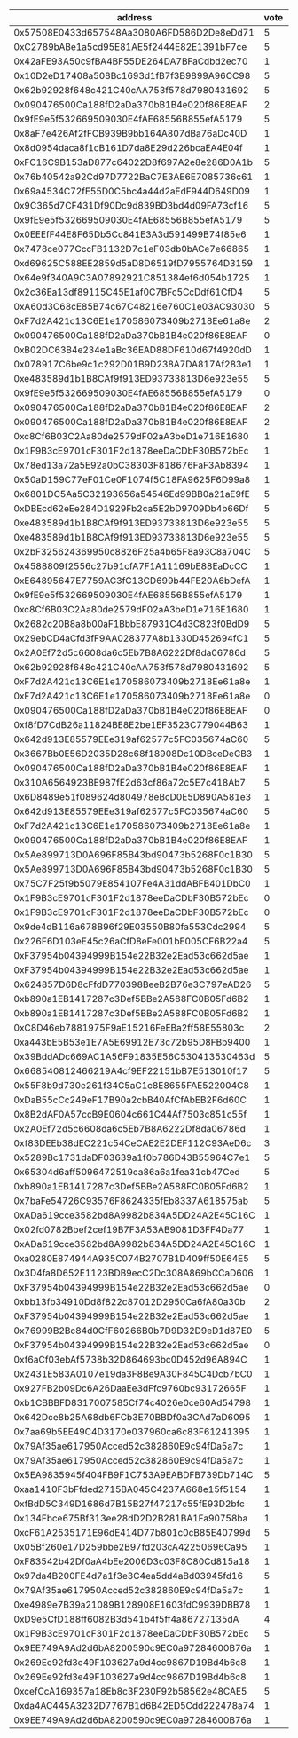 address|vote|timestamp|signature
---|---|---|---
0x57508E0433d657548Aa3080A6FD586D2De8eDd71|5|1601382222|0xbdb3680b86e9f4da2bf183a843f3ea631ea56a603b58a03b8f0150a3e540aa006d316d01125f68a82b6200f6cac0df4e92ba17791b7cda87f5422d55704cca151b
0xC2789bABe1a5cd95E81AE5f2444E82E1391bF7ce|5|1601382304|0x5ff59943dfdfc26107d0a9dd6fab4b507657f2fa6d0476f44ab131206cf98f002c8b63a6a371942e44e753a26ad4b2c4bf958b956428dfd3a9931b38350bd89e1b
0x42aFE93A50c9fBA4BF55DE264DA7BFaCdbd2ec70|1|1601382348|0xc2f9cac4673a34e2480395dd330a3bc5bf93c5a8efdd441ce1a117d527eae9b853c107a8e5644d2693e13b830afce1bb55e1490a2cc0457ff7a6bbfe3c13c75c1c
0x10D2eD17408a508Bc1693d1fB7f3B9899A96CC98|5|1601382347|0x0497efab26bb02edf3a00b388918e40078b64ea9fa5b22dd46d690e4b8fe1d67495c573816966062dd49f8fc7f927289ad045367833320a40d029dd59181201e1b
0x62b92928f648c421C40cAA753f578d7980431692|5|1601382470|0x45d766ff098aa2a9adf911961a693b3f16641f420814390a759fef702737b20e6e8ba57ebf2311eb2993c2049472c774adbb2111fdbb8abb390de7b8bf48b3781b
0x090476500Ca188fD2aDa370bB1B4e020f86E8EAF|2|1601382528|0xec7c7fefc1d3f8e95f4dbbf263886d8cb20a0bc93a32bc52dff0ed64f91c21720e327c53b9bfff2bc61db743e40cc2524de7db686e7c6e1a8e69cca9f351e3eb1c
0x9fE9e5f532669509030E4fAE68556B855efA5179|5|1601382561|0x71eaf72ad090f30b354faceeee4a0260acb66a2ab36fa73ab552270745c7371618ffbcb3d61d6f55c1e7add0d1fde51b246b0847922196d9251feee4f14ed7ee1c
0x8aF7e426Af2fFCB939B9bb164A807dBa76aDc40D|1|1601382560|0xe91f5e462c9bdb1b353330800cbe65549d75a262da4f341a683e5ae2a7cf5ecb588b9791e78bd74df319c03cc5135ee42cf36a409a71f4c8dc7d648b1854775e1c
0x8d0954daca8f1cB161D7da8E29d226bcaEA4E04f|1|1601382655|0x1f62d2e471bf23685d01ee70034e2ebd2c7cf3ad3ff48d380d0a1990abfe6098735e32aace68347a7f2ad725cdf9035478c8ddcb458bb809823c5b509927280b1b
0xFC16C9B153aD877c64022D8f697A2e8e286D0A1b|5|1601382684|0xd022ea80c6b1c3da2008c17b9c04402d139e7474f0c133086a490fcccde4500a173216014a9098821b47c33d03a5cba994a4dae04037af52f313c7df107ace641b
0x76b40542a92Cd97D7722BaC7E3AE6E7085736c61|1|1601382738|0xc9c9c537bf19c843017b0696b20ab104c41ba7596ec05214e893b555e489fe043ab1bdad091f6f1e755c4bf9c1be0a914aba397b91ba13c334a7123dba6872c21c
0x69a4534C72fE55D0C5bc4a44d2aEdF944D649D09|1|1601382782|0x1cd4b691f9188379bb201faeb8e66677ae58d5649540750471bd50f71c80dfd619745c98f41ee296d4f3ddf976539e2ca706629bc2e80f54a1a71f052708132c1c
0x9C365d7CF431Df90Dc9d839BD3bd4d09FA73cf16|5|1601382775|0x211b02fef603d39f8fde33e7b09df7c9b1405f20e5798c4452330b197006ddc96b86e2ff443f6ed7bd9511e62c9da0586e77c2b2b7770f1b98b6f4f3558bd3551b
0x9fE9e5f532669509030E4fAE68556B855efA5179|5|1601382808|0x83680c8ee5acc08d96cc921ca86370a4110fb6d9f49e608d883f2d99800ccb443e62d12bfa8aece8e19d1d3ba77882e7f6f3230c7579786b5d335ff401a1348d1b
0x0EEEfF44E8F65Db5Cc841E3A3d591499B74f85e6|1|1601382842|0x0d0d249e1cf63734eb19c9e7e2201bfc793d8bf5a710af7e72a3daf40b429a307c9174f65f04ade9a97e5d5a209d15264a338a0c6569b144373a074e3817aea21b
0x7478ce077CccFB1132D7c1eF03db0bACe7e66865|1|1601382990|0x3e4a977a0ad7084011027fe1fa2d5d0af2d5151d44ab949291ceb98044e759145ee333bb0bfcd798d76aaec032b8df53c1fbc6d21c0742929849b2ad5b82f0ff1b
0xd69625C588EE2859d5aD8D6519fD7955764D3159|1|1601383123|0x3fa8f91c2973c9545b85d49a24fc2ee5a2a011a318b3359d55e38a23e3a9431916cbe5f8f40ce5007b4968802a0fd1927cddec68e31f8e55c769d2230934e8ca1c
0x64e9f340A9C3A07892921C851384ef6d054b1725|1|1601383135|0x0e7e90f43ca492b173c028239a4bebcb7409a65376fb51623ccf52ea23754e7e7abf65811951360ab773f64a3c563c961dd9730081502c8eb33a8349bb74bb9a1c
0x2c36Ea13df89115C45E1af0C7BFc5CcDdf61CfD4|5|1601383170|0x7ab242fdde5b379d2d14516a42d07d35885480335e6dd9c598cd142abaf4275b07e25860d450e79dcb05fd9b638d03d8dd5ad217a03f4429fe84a31b4f6ced471b
0xA60d3C68cE85B74c67C48216e760C1e03AC93030|5|1601383176|0x43cb6c7dd170467fb4d3ee2e1836282a88c5ecd8d51d5a25be8243f155981a254be86290cca68f8b0852c3874776d8db83e5ebf373f4d990238513afe0f35a7d1c
0xF7d2A421c13C6E1e170586073409b2718Ee61a8e|2|1601383199|0x5ab8bb4a418d03b5224689262ce0ec8ee28ddcaf2b7cebb4ba1422bf356c1d0b4ae4840a14c330200aa04bbcb47d6d146a555e4398140cfd82457a59827779381c
0x090476500Ca188fD2aDa370bB1B4e020f86E8EAF|0|1601383233|0x94281c01b884925fc3fae17eb0d585e008f89f40f0fb818468024a5165b002cd25f2e2a734dc0e33a2ad3e690ee134ccc347d0b912b2a086c94825ea4f6e6b2c1c
0xB02DC63B4e234e1aBc36EAD88DF610d67f4920dD|1|1601383284|0x0ca462e2e262eb73e3f5ce515bcfcdac5430fcab124f23d295e90e97d0c564c32b9b4bf48991d78f2ccc594770a7d9c91fea32d80a609859046a43d7ab7a3f9a1b
0x078917C6be9c1c292D01B9D238A7DA817Af283e1|1|1601383333|0xaf6ed0006ff372e3b543acdbbeafeb110193065cb4f84d2fda62237253649d74031b8c8c37c26f619f607843b89a9027472f081ae47f0f68296fc6f0c7b2502f1b
0xe483589d1b1B8CAf9f913ED93733813D6e923e55|5|1601383381|0x8356701f048cad336f394745a851e81aa61683693d52d21ce5fec146dbee1217202b28ac1fac100c605ebec04062cc8f41edda648ec6b2871855905b5d15fb8d1b
0x9fE9e5f532669509030E4fAE68556B855efA5179|0|1601383406|0x67facc9b9f22abcbe1bf880e54fb08559a1fd2732568c7b31d5f7b9f6ad3e4f52985ff977f2bb07d9250d2e2fc18751fecdf6bae53472430bd3c44ff87485ef21c
0x090476500Ca188fD2aDa370bB1B4e020f86E8EAF|2|1601383498|0x75d2d1a19b4473e8cc3380847bc40bf8cb55c792705e8d1efe2a0b0a67b11ca87a9e45eeb74456a3d57aaf9cd8e17c01e5b5bdd26b3368c92dc19c986b53f46b1b
0x090476500Ca188fD2aDa370bB1B4e020f86E8EAF|2|1601383590|0xa36400da6cdf3dfc186e5cab973c0b12de58caa9fb235c2073de0ada8b3ffec3371dad78724dacd1d20446e095b2cf36a65cff4d6ff34c2084769456770f93cf1b
0xc8Cf6B03C2Aa80de2579dF02aA3beD1e716E1680|1|1601383611|0x32fdeb292ac7642da9cb7d4e61fdfa8630866cb8a3a9fdbbe331c7db1fd293755b81a77821b96381ca25b617aba4a33b0b5fb1c2ae78097a4727f20a8794a9531b
0x1F9B3cE9701cF301F2d1878eeDaCDbF30B572bEc|1|1601383618|0xff90dec1d83aba897bea5c53ce8d55b6cb94b80eaf741f41ed51f957a01e491d6e031be307b8fb7672b8620b02ab0f935e24f7e03f48bc636f4b9b59fe394dda1c
0x78ed13a72a5E92a0bC38303F818676FaF3Ab8394|1|1601383765|0xc85ad27c9e2315f81b76c6b7f5c72fc4aaddc88dabbae14fcf6249d4b0758b3a5f3c9b2751759a7795425655727cd5ae5aa274d295a2ca18ac8acc13f57c70071b
0x50aD159C77eF01Ce0F1074f5C18FA9625F6D99a8|1|1601383993|0x1a6fbd3bc92772327b3873544711658c25b0eb13ab7cfc658ba4100c35149517314444f2c74147a2d3b537616277fa90de8fd25ee2d6034b148ced1e2c4be34d1b
0x6801DC5Aa5C32193656a54546Ed99BB0a21aE9fE|5|1601384023|0xc0e66c1ebdfdcb7015084065f2dc2aee98eb0a56017ff9f5ea0145bf4071bab364fdf19ee2e03c83f28f28dc8d95613175f623893997655574a2845a2075f9301c
0xDBEcd62eEe284D1929Fb2ca5E2bD9709Db4b66Df|5|1601384241|0x660ecd8b9e36ab49c06b56b4128156f030bf86f7c407cc92ca460879d62ccd153584ae8c5fe1fd038e36bee29d2d52ccbfed177401d32089c56628cb0b1c1a1f1b
0xe483589d1b1B8CAf9f913ED93733813D6e923e55|5|1601384284|0xe342e4d23e914ef053b4a7ef1a195c8bb6ce3c15417556c8e14eac4edf7bf97f0c4090e08239256df1a056a298e117204a36c05fc2e1395b8161e1ebf415df6c1b
0xe483589d1b1B8CAf9f913ED93733813D6e923e55|5|1601384380|0x15016101c5a43ae8b8f8f8c1ea98ff53475bd51a5c7e3a3c48d9a6fd783e9c2721cbfe308442b1e473e07c3a7e712cac6faad1b3f59ed3922c953a1d6b130f061b
0x2bF325624369950c8826F25a4b65F8a93C8a704C|5|1601384435|0xea26521b25d6062cdcbc73268a25da852781c417add2793de9be65f70efeb0d943709ea0bf4486197feba9fd96d70023364cf616fede773e858e28a19c86e2ec1b
0x4588809f2556c27b91cfA7F1A11169bE88EaDcCC|1|1601384550|0x8cbfdd9d07755afb8126cbd257f184b10b681746e1bb6091edd2dd44745f304c4e0d19011744334a3ee19964ce12ee0557a3fdc15c6fc49d0519eeb0021d85f71b
0xE64895647E7759AC3fC13CD699b44FE20A6bDefA|1|1601384744|0x9027a5de314d2fe689bdc1eda15cbdbd84e1e4fc2bd171c7ae7d8c788697f8f155dcd0c9a881653c580997c9ff21fd2388bbef34616d500b9881ed2fc2731ec71c
0x9fE9e5f532669509030E4fAE68556B855efA5179|1|1601384777|0xaee2b0c9938f48363718a02fcc901030eb750f3890590f726897b207dd59dc860ca2f2703cab223b4ffee9258b597a97113948adadacad6162f8995109e296a31c
0xc8Cf6B03C2Aa80de2579dF02aA3beD1e716E1680|1|1601384907|0xd5de94da2218bef35d193740d687b17a1c488a200b9053db48fc5e7c7d76f5361fd13df5809c587464c5b8208d5a01003b159132091ab515cb4cbaaed384de051b
0x2682c20B8a8b00aF1BbbE87931C4d3C823f0BdD9|5|1601385211|0xdc042ee8a0da0bbf1ce877aee0dec80362284fea9926c4cd3cb54f7b7ebcb1d5780cea71525b51b5fd7a012cf831b653cd6d1e278c4456209f9d720aefdc889d1b
0x29ebCD4aCfd3fF9AA028377A8b1330D452694fC1|5|1601385520|0xcc0c1ac3a25b456bd5550235fdf66a3a72be12030e95a5d93a384d37885f5469269f92b376ef54a48ccb881b969a384aeaffd0e4cc2bd3872453fe32624e8a331b
0x2A0Ef72d5c6608da6c5Eb7B8A6222Df8da06786d|5|1601385688|0x11077cda23061b4c58f1f4c1e132eada93d9b778d65432781171d0699616187d6e55dbe3786935eb61798db9c8c1d9f52e7b263cfcc4da9084b7b145d858b6f51b
0x62b92928f648c421C40cAA753f578d7980431692|5|1601385917|0x8de7ff6a9e83b1d3fecac4b915088cef4c2163c3da6145c7fb351155da591f80381fb5d195afe50dd491fbddb4518607bcea13bdfdb840aad5ee53ef27d4d04f1b
0xF7d2A421c13C6E1e170586073409b2718Ee61a8e|1|1601385927|0xdbc910eb9e4d1aa325ac38c5f451c8a911c33f41f133ef713389def7d7dd8d375749a116a26f3a7a1b0611d21484f58a4f569aeccddbdb5c2bf84d56fe9029fd1c
0xF7d2A421c13C6E1e170586073409b2718Ee61a8e|0|1601386040|0xb6e9595738a87edbc48073e08a8a61103889ebfbf5f4ca20225d031c12e9ec2761fb4b704177dc8422154982f9d5146c8d02da7318150314b8e6ef736147e55a1c
0x090476500Ca188fD2aDa370bB1B4e020f86E8EAF|0|1601386041|0x57683ca75205a8ab08fec8bec933a3e15b8d802d9035c090902d1195d4f6bdfa30fc39c4e5f9d993bd2fb260c24c446e87936936699f2007051f64d4e7279b771b
0xf8fD7CdB26a11824BE8E2be1EF3523C779044B63|1|1601386075|0xc7c6f18fe0df0ec1a748444da5bed0a89cae492622912ba42ca7d0e2155f5f2616770535d09f5f6a9be8e1c5d3be499f94319f8a7464a8d717cbcd7b8e86b6811b
0x642d913E85579EEe319af62577c5FC035674aC60|5|1601386218|0x7f3b908561ac095287004f76ea5d9659c61f3f269b5ed6d92a5df2d78fd36d2d54696d08c2e5e626c6617c1bdeabefde37e8c6be76691887dbc287db8bf7aef11c
0x3667Bb0E56D2035D28c68f18908Dc10DBceDeCB3|1|1601386278|0x678d67304c56acd81a380a6af6b64ad804b097cc82119143e0299f6885c918bf4d8893412a83e3931a4d62e5e6c2dd7c09451ffdb40b167ad7c06796ec865c6b1b
0x090476500Ca188fD2aDa370bB1B4e020f86E8EAF|1|1601386291|0x37d84ebc346439b3f5e1fd352d23cd5e84ffe04debdef561feb23e21a27724d4161f768f7adbfb9597717a408145bed5a38d4153d2996ae94440589b13f1cb681c
0x310A6564923BE987fE2d63cf86a72c5E7c418Ab7|5|1601386333|0x93b1045d5283e71ae9be4ce4bcdb910b2852de0b212101eb04b4ed3b03980c770e8f9c0c440ffb9948c9057e57809e32dab31d404c557ed133c35600bdbff5de1c
0x6D8489e51f089624d804978eBcD0E5D890A581e3|1|1601386429|0xfed124a8c8962808680cf81d3e7ad9f6aa2887e3af2bb8549cb7b4d5138e2e0700f617c30b3293dabf81e831fa3abc2672c16876df4fca5e50b42745809043051c
0x642d913E85579EEe319af62577c5FC035674aC60|5|1601386445|0xa15aab044eb075927c1026b57fc852cc0acbe49764672adb43857c2ecb756e41672e603ac42483d48ead1e00737da55cf5bdfd970a3ca627902a7c242dc927601c
0xF7d2A421c13C6E1e170586073409b2718Ee61a8e|1|1601386446|0xcbe9ea8a1194723b4d8843d6d3a531d9d345355d844238481d2ca407e8616c415abfbb829ebfb0528c5ff3602c868e9de5a2a95fff203076a2641df83b686ff81b
0x090476500Ca188fD2aDa370bB1B4e020f86E8EAF|1|1601386458|0x0e826720ba47c1cb49b2b5cfe65f275ed0ffe1b0557006e3cf71b1970e832e5f1bd74467770b52440a107e05862438d3b34708e90f5d885e2011edb7837cd8521c
0x5Ae899713D0A696F85B43bd90473b5268F0c1B30|5|1601386813|0x4b923e8e6492fddfece0e7d9127247fdde11a8cbaf916679828c5afbf242e5b43cb21cb6d29be20b76baf834caef656bf70eaa79ef5177a6366e1e062b4484681c
0x5Ae899713D0A696F85B43bd90473b5268F0c1B30|5|1601386902|0xa83129cbef0e2ea6d6e219a2269e22443cd970946ed3820e7a1f4d67272cfa1d4465403cefb684d4a9cbe18fa5c4d5913600c00f020d030312dfe2bdbd38ad791b
0x75C7F25f9b5079E854107Fe4A31ddABFB401DbC0|1|1601387151|0x466f5aa95833440edf45fda931d73698fff656d80a56795464fe68f7b27fb9163f612c637bc700038cdb1f0f8813b87a374cb5b4230e4f8f9e51b724cbeb4db81b
0x1F9B3cE9701cF301F2d1878eeDaCDbF30B572bEc|0|1601387321|0xa474fce74bbdad14d054692b1a8a306460808784a90c5e53369ad010c6ffd72a51aaaba320fea235f6390880a37cb4b62c3ea31dcc3953691cc6c70c06936bea1c
0x1F9B3cE9701cF301F2d1878eeDaCDbF30B572bEc|0|1601387430|0xeec36cb92b7527fc22719449266a0752bcfada8ce5d571c65f6189af205222a62a5a7d847a1ccf78fd65f85c5f2a587fd9aac395506f4dab1ec001800fd63a761c
0x9de4dB116a678B96f29E03550B80fa553Cdc2994|5|1601387571|0x27bf554238125bcff5b9a436c02e6cde0661fbfc16b319faa01e2fdfa8be858475a2daf5c7a7f7fc6ec3e2d7be0e80e62afcdad7b510d5bf6c425876d441793f1b
0x226F6D103eE45c26aCfD8eFe001bE005CF6B22a4|5|1601387649|0x7ddfb16e85ee34841de4e7b7ac483997f3c8e52d8ad442cc98cea3c9a0a1406b34f1f2b9e86b919e6472b5087c38eab5ed45b9ac56f8eb69cf5db8ab289da9631b
0xF37954b04394999B154e22B32e2Ead53c662d5ae|1|1601387660|0x5b406638423a69f70e9625309eee94f31098f6486a84a6cab6c519224c7a530066b46fc0b58ad7e913e3e1cc6801975fc3653199f0092ffbd3958c59a1b0cf481b
0xF37954b04394999B154e22B32e2Ead53c662d5ae|1|1601387779|0xd4d31f455de11e9a417ba587b4dd18b7d49265a0f00ec927eb72f59f7250cc5a76e6ecda239b3e2c57661efa371fbbeb08115c2085815febc29ee4efb383a9281b
0x624857D6D8cFfdD770398BeeB2B76e3C797eAD26|5|1601389296|0xdd172aece9f399d7e14f34fd85c0245c45ca2db0aacd03a71a95fde0f1e3d6264036e2044072e355041200f1afee43b9262e806bdb0a48f2b71064a73c6712a01c
0xb890a1EB1417287c3Def5BBe2A588FC0B05Fd6B2|1|1601389901|0x13eaa0de258e0783290a724f309c399010c5e83061f5f595de51bf3e0bb5a4b66e3e146403e80cacfff1d484cd2df7ae2584680ec59c9266532507036702b52b1c
0xb890a1EB1417287c3Def5BBe2A588FC0B05Fd6B2|1|1601390051|0xd1cbc0c92da55231f94b52f1129adaf8131068f2d53c976afd63265501cd8ffb7a17e92243369b50d3b22eb0881e523913b2faa0dd7f94c759413dc42accfe451b
0xC8D46eb7881975F9aE15216FeEBa2ff58E55803c|2|1601390816|0x60a0eed1aceefc34aa440d692512e19189d524447d0c1dc6e92c1354dcffcc0062e217e2769cb486d92d664a45e679bef5bb2a70c68117a1ffd2b543115c930a1b
0xa443bE5B53e1E7A5E69912E73c72b95D8FBb9400|1|1601390864|0x866cf5c1542454570072f4c140631b3c81074c1a1a2c1fb7225e5a324f7b29641828d5cbf385bab17234aa79d31beea1cd681542f4ec8d6588ac80dc2d0eb2031c
0x39BddADc669AC1A56F91835E56C530413530463d|5|1601390933|0xfc7eea8f1f1d2bc20bc2cc1ceb5e788a601f596e93dfcd6d69abfb34e65d4a5c419718c6f2d96e60be9d7696139d82ff34c84b6e5947169e72a6937c95bf28101b
0x668540812466219A4cf9EF22151bB7E513010f17|5|1601390954|0x674d29e64df76753fce4a354428810dc460b082549321b66ab49a41a6e98e120583f0f35ba097680003cc8d68dccdee5fec1002ed77d8e91c27f9fc6b61c28161b
0x55F8b9d730e261f34C5aC1c8E8655FAE522004C8|1|1601391475|0x5f4fc20affda20f66a35153fd84f627eccdb36223115e03ca07bf86e85831c3578903714c9a32a1ee3494ed61110d516d410ea3404ee4e97235b899a49deaf621b
0xDaB55cCc249eF17B90a2cbB40AfCfAbEB2F6d60C|1|1601391986|0xfc56a1bc05cf72069e8f64434f3b68c864698fa466b02e4013833769fa30f42d60a1ce94ba0ebbc0816fbdc9abcb80aa256232a64c4f1dd36f5dfd9120a6e3b61b
0x8B2dAF0A57ccB9E0604c661C44Af7503c851c55f|1|1601392355|0x3a19093e8b071a25aaa9039d3c28f0077bcad40e6b996eb3b371ba60a62482654377817aecf972e17df8a16e358761d74d584e6decb28a67dabccbd9de39866e1c
0x2A0Ef72d5c6608da6c5Eb7B8A6222Df8da06786d|1|1601392542|0x6bdbea8759f23999983d9029b79a0967a4aa48f6942f5dc587c4f66ca117cb4d07ee1fc06ada2829acf992b8edb46ecae0a4500769f686c71c16af7c77b68d411b
0xf83DEEb38dEC221c54CeCAE2E2DEF112C93AeD6c|3|1601393463|0xe76279a402969fa1b811113b29ecb61b0c53c72c0ff202c86cef7135fe5932fe6a15a41442da63375aae677a378af6fd3b7b8e96da422ecdfbfaa73862d4a7e81b
0x5289Bc1731daDF03639a1f0b786D43B55964C7e1|5|1601394391|0x24d747d07ccdf87650dc77f6e38b5a7039a6588a7f2d04639d1936cd6af0b84877fd3344afc756e02c2b066109b4d396920293efa7a083d6407bb9228f14fb631c
0x65304d6aff5096472519ca86a6a1fea31cb47Ced|5|1601394809|0x7e8f5589850b9d8c26aa6d1928213d4fd6906edc5255b73c316060763cf1bbad66cbff1472b4b32ecdfd4deab8c31633434996e5701abcfb1e1d5cf9fae1ba881c
0xb890a1EB1417287c3Def5BBe2A588FC0B05Fd6B2|1|1601396018|0x836c6b14d254d469472afdd3a2f15737ea30ac69a58bf77602f34b7a2c07fc35453c3f05248b53cded825433e9c571382a77be5cdb8fe77b6fffd636df7b5b301b
0x7baFe54726C93576F8624335fEb8337A618575ab|5|1601396174|0x4076b6631da4fd96bafd8187e40019353f235425ccc99aeee56064ab7483e7ed44fcfc2e1b7cf5b2077979b20fbbc554ef296e155ebc032f98b101683f70d95a1b
0xADa619cce3582bd8A9982b834A5DD24A2E45C16C|1|1601396486|0xd6c5ad1edd0600151a802184c42b83655bc01f2511e0e82978c4fc866adfc77c4f70b1aa707ec9521832b442ce4da33d2aa6c7a91b9c7cfd936c87a6185a6efa1b
0x02fd0782Bbef2cef19B7F3A53AB9081D3FF4Da77|1|1601396564|0x8c54eceeb51b3deb9e4c9be3cc89046be4bd2fa6194e0f50f6203e84cb61156b689966aae01b7a05a2412d9148852803169b44d4ea32c69b03e2d414206a4e201c
0xADa619cce3582bd8A9982b834A5DD24A2E45C16C|1|1601396667|0x4ddd0d2d51cb23a057e3d0c5657b05a595e7da52b741ee1dcda6bd426687ff221bd18863d4a4e292593c2b35afbb7a2eca0ade9ea68195537bb51c231a6697cf1c
0xa0280E874944A935C074B2707B1D409ff50E64E5|5|1601397651|0xf30f3e6020e468af4bc0d33e37e67187afc48afb37083c1df47f56269f32fa6578124ee5811cad84564d7cd96cbb7ca05370879948cddd8dd1ed4cd695c5d7881c
0x3D4fa8D652E1123BDB9ecC2Dc308A869bCCaD606|1|1601397692|0x32166bbdf9ce95623ebc5addf1be236ab5c028c3aca03b3750c26c288bceecaa2e25c8d07d27e407bd2031f5c83488086f88bf100cf0faacdfa6b5f3ebcfc9611b
0xF37954b04394999B154e22B32e2Ead53c662d5ae|0|1601399640|0x7ab827f6a8bb454b7c2925b2dbb075c896696e72168ea9881f7a99303e76899d2694783837f2e2ea321a74aca9848735e9487d8dabe5c8fb9a251d53979e05a21c
0xbb13fb34910Dd8f822c87012D2950Ca6fA80a30b|2|1601399848|0x096983e4cc513bbf1b1607aa135ff359385ac7c5d83e987af8618e71dfa441ad0ef0aba93b40f0e2da9f200e6893c2ea1535c14854a201ccd82a9136f022700c1c
0xF37954b04394999B154e22B32e2Ead53c662d5ae|1|1601400018|0x711b13daf8e993b1f894f3f2c128dde1eddd60d468731e1d02ff887b57809e917d1c497344fe9e9019eb7bb6896658643e8703c5caaa274a4b0c3208b1545adb1b
0x76999B2Bc84d0CfF60266B0b7D9D32D9eD1d87E0|5|1601403472|0x4cac5255b5d222b70bf9b4c7b5bce6e28b16128ebd705e64c81b6ebadeebbbf75addd4d7b274e8bd934d72790cd0e51493b03f5521a61d73c067cf759125002b1c
0xF37954b04394999B154e22B32e2Ead53c662d5ae|0|1601404640|0x9925458a5b8a7033bbe6aa107635ce6c0616ad21bb8a34335c1a95f61df045f32b24f0bca6f9d204bfb0007265b40b73325362e7070ed1fe23ffb11e89d20d981b
0xf6aCf03ebAf5738b32D864693bc0D452d96A894C|1|1601405375|0xca03762eb5427ff56395bf68204b47fe197ad902ac334bc61de6ce22b1d08dbe089aec78c79b994e8f5a3fc16174b0066e33e3bcf47d10916c0330125e4aa1b21c
0x2431E583A0107e19da3F8Be9A30F845C4Dcb7bC0|1|1601405591|0x48fc9aed7d566656140ccf772fa0237c31801d553aaed886f819ddc69519d76b142a0852df26f1f3afee02de43c21b0d30bf82b8247f8a982631eb3b556993411b
0x927FB2b09Dc6A26DaaEe3dFfc9760bc93172665F|1|1601405692|0xf6ad55c783fa8e42a3ea9395126aae31f18c92dd346b53d4759da537aab8e57c511a0aab14a2c53eac78f178b4a2d93cbbdd1f348f970a7c4102660be273f4181b
0xb1CBBBFD8317007585Cf74c4026e0ce60Ad54798|1|1601406518|0x7425dd45657deb29b23352f2c9ea78ce6dea5819937a5bf42c871dd700e629d77a8e8cd2ed3581feeefc3ce9f72d585c1903740a0cc29d768c7675ebb6b99e821c
0x642Dce8b25A68db6FCb3E70BBDf0a3CAd7aD6095|1|1601406635|0xcd1509929ff809c536f67ac43fa6cbccb3b7e8a76afdb8ad034a1471117151e060c14facf7c29ab6c0d95a6567b2d272fef9fac7a54eeeb2aeb6a278cf8d05b61c
0x7aa69b5EE49C4D3170e037960ca6c83F61241395|1|1601406912|0xbed6f5141c2da058d3b41ea69e6ba80e52b4fb41eaaa54edbc69ca49b523857e4fd07f353c7dc4d79816161a711740327ec6fa437dd06fdd3c66f57963fd94681c
0x79Af35ae617950Acced52c382860E9c94fDa5a7c|1|1601410823|0xb9e4c40432affcfd8576c1fd045ee96e0ac59be75d5f3d9ea988d561a30fe08670ad98570aba9bb50b8d2cdc1fed0b83628ec941eaad36e50056c7f4e5aa2a8f1b
0x79Af35ae617950Acced52c382860E9c94fDa5a7c|1|1601410936|0xd1047642d1c4bd4f8dea64cc8fc2d5d0d0d6fa81f3f94d7cc810dd2f3999eb51536fc6de18f47abeac30fcfe500db846add85cafa7a8227bbe41688eb77420441b
0x5EA9835945f404FB9F1C753A9EABDFB739Db714C|5|1601415207|0xba32b5753be3611f59330d86a933ec5023545d3c60c86ca6ac7d08e57189aed05b7efdf03fd04e55023aaab2c060e1453199e6e888e4d945338c0898658bb0e61b
0xaa1410F3bFfded2715BA045C4237A668e15f5154|1|1601416393|0xffe7100b3505525757cf5037235d28bec3e998360bc82065b6d085cfde77fac577958746ddeefbdd1ab370d3948ebfedbe3ea0cdaec8ae88a19be697fc9aef2c1c
0xfBdD5C349D1686d7B15B27f47217c55fE93D2bfc|1|1601416553|0xae5dff5fcea5f481b26f8ed19c86db1e35bc3cb36f2e77065917679344a074f70874f3cf5d19eeefa7977a5d283af64b2564d5b9731e80e4f09e144f1e37c7ef1c
0x134Fbce675Bf313ee28dD2D2B281BA1Fa90758ba|1|1601418156|0x00e45cb517e1fcc6b990c8706f906c19cbe23dd1b6a2f0bcf639e2b88c8dc9301813f38d6ffbb32df11eee34c929cb345d2569bc030887ed809b03d1e87c80e81c
0xcF61A2535171E96dE414D77b801c0cB85E40799d|5|1601419629|0x129a22e533a7f5c1e3fb6d760b67a7ad65f9940432aa6c7d784b2650b576fda92bc4b927284425f5f748f66ccd18b9ff8065be7ee97a011aef84e896fd621e731c
0x05Bf260e17D259bbe2B97fd203cA42250696Ca95|1|1601421916|0xd236b6f475a95a74d3e5f2120e8b76626d290e4fe875b9461387db61ab533c4559e928930080bbe56ed7320e1488cfc7e4d146e24e4e50b8246e3ec0bd3e76361c
0xF83542b42Df0aA4bEe2006D3c03F8C80Cd815a18|1|1601422203|0x330975f6d6bdd9e2ffc7c2c9b59afc5348fa4ca4a134e8d2f33ea042276ddfca1e4c3a3f4264407d51becb8a155452d2e120a0ef84332c00f64c63908b27c5811c
0x97da4B200FE4d7a1f3e3C4ea5dd4aBd03945fd16|5|1601422467|0x5f0486c53b4ebdd673831cd81521d5ff8e818d53ad38ed47b96ce656245dd13240b0787cb0085571107ac5307c66bc24a094b58da99ed699a4eb28fb586498591b
0x79Af35ae617950Acced52c382860E9c94fDa5a7c|1|1601422743|0x9a246271beeb35289211aa2c712036dfeb4ab08ca4c87804f9da659d1150a8317dac983cac2c0d34e7963c70edfecf82ede1841b5233e960880e837079fcbc271c
0xe4989e7B39a21089B128908E1603fdC9939DBB78|1|1601422934|0x0ff6e0e07743f80723c2a9e6a2799aaa59d6a60ab96e62f66dda6f2fffdabdad0059b77a6c40f74666b61ec870b8cb1cccde6615a7f7fed99358db63a50e14801c
0xD9e5CfD188ff6082B3d541b4f5ff4a86727135dA|4|1601422988|0x7029f37346e3b022661d14cee3fdd5d54580ba21f4c0ebfed8d6a858dd36d34b65e66cbb7e25b8f9c0c4f30332dcd03c97679395c1d06d4988c3daa20e8246a11c
0x1F9B3cE9701cF301F2d1878eeDaCDbF30B572bEc|5|1601425034|0x048cfb44f6b113f8835b0fe393581eb652fd1e9341b735d23f49cea3ae831932631ce6cd4027900fabbb394c9bc9eb05087599b99a06384717c60fd9564503a41c
0x9EE749A9Ad2d6bA8200590c9EC0a97284600B76a|1|1601426733|0xff979153679e84dccc14581cf33a7a13f0a13a1505246f3aed258b80b1d0e7de7df0bc0b1ecfd6cd8f70d90862b717cee0d3ecdbc5caa64659e9cdfc8a547a2c1b
0x269Ee92fd3e49F103627a9d4cc9867D19Bd4b6c8|1|1601427224|0x48d9470185cbcea603de631303fdab7c2336072ff0882cafd050c548f745a008757bb16c00f410a054d0c6b84d5510ca5fbc4862e22670dba1216130fa9b15e11c
0x269Ee92fd3e49F103627a9d4cc9867D19Bd4b6c8|1|1601427314|0x26d22e81bca6cca9ba33991b1c4bd6b4578f5fef2065dd9910ab6a9748a91d770fa78f264b793d445a8a74c4eb84d131f3c8092d3e10e0490993ab85e48170cb1b
0xcefCcA169357a18Eb8c3F230F92b58562e48CAE5|5|1601427526|0x8bef4a53d130ed5090f705ec702323369552e5d5ceb2ae3235de0d7dfb8d60a428bac5150a6f43db5e5337236b5d0c77ddfe2a3f19eff80d90061497882a0a591c
0xda4AC445A3232D7767B1d6B42ED5Cdd222478a74|1|1601428102|0xf3c907d7adc19190a40f988833026d4bc32f627b62983847cdee96a48af3afb4285666e6fe2069deb36ed3bec168772cdf8e1b72bdf81368fc183fd3714dec2e1b
0x9EE749A9Ad2d6bA8200590c9EC0a97284600B76a|1|1601428883|0xf5860b1e3ad7673f94720872f2b871698791232678b0d810b0db82e8511033024d261beea7b4474ad4a3b721ec16a536bd41a76693e2437defd0e6399e281c5a1c